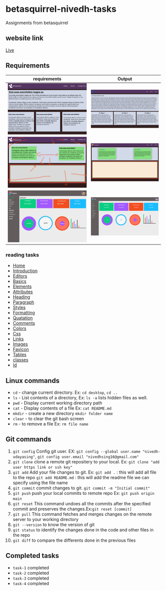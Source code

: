 # betasquirrel-nivedh-tasks

Assignments from betasquirrel

## website link

[Live](https://nivedh-udayasing.github.io/betasquirrel-nivedh-tasks/)

## Requirements

| requirements                                    | Output                                    |
| ----------------------------------------------- | ----------------------------------------- |
| ![Task-1](images/output/task-1requirements.jpg) | ![task-1](images/output/Task-1output.png) |
| ![Task-2](images/output/Task-2requirement.jpg)  | ![task-2](images/output/Task-2output.png) |
| ![Task-4](images/output/task-4requirement.jpg)  | ![Task-4](images/output/Task-4output.png) |

### reading tasks

- [Home](https://www.w3schools.com/html/default.asp)
- [Introduction](https://www.w3schools.com/html/html_intro.asp)
- [Editors](https://www.w3schools.com/html/html_editors.asp)
- [Basics](https://www.w3schools.com/html/html_basic.asp)
- [Elements](https://www.w3schools.com/html/html_elements.asp)
- [Attributes](https://www.w3schools.com/html/html_attributes.asp)
- [Heading](https://www.w3schools.com/html/html_headings.asp)
- [Paragraph](https://www.w3schools.com/html/html_paragraphs.asp)
- [Styles](https://www.w3schools.com/html/html_styles.asp)
- [Formatting](https://www.w3schools.com/html/html_formatting.asp)
- [Quatation](https://www.w3schools.com/html/html_quotation_elements.asp)
- [Comments](https://www.w3schools.com/html/html_comments.asp)
- [Colors](https://www.w3schools.com/html/html_colors.asp)
- [Css](https://www.w3schools.com/html/html_css.asp)
- [Links](https://www.w3schools.com/html/html_links.asp)
- [Images](https://www.w3schools.com/html/html_images.asp)
- [Favicon](https://www.w3schools.com/html/html_favicon.asp)
- [Tables](https://www.w3schools.com/html/html_tables.asp)
- [classes](https://www.w3schools.com/html/html_classes.asp)
- [Id](https://www.w3schools.com/html/html_id.asp)

## Linux commands

- `cd` - change current directory. Ex: `cd desktop`, `cd ..`
- `ls` - List contents of a directory, Ex: `ls -a` lists hidden files as well.
- `pwd` - Display current working directory path
- `cat` - Display contents of a file Ex: `cat README.md`
- `mkdir` - create a new directory `mkdir folder name`
- `clear` - to clear the git bash screen
- `rm` - to remove a file Ex: `rm file name`

## Git commands

1. `git config` Config git user. EX: `git config --global user.name "nivedh-udayasing"`, `git config user.email "nivedhsing16@gmail.com"`
2. `git clone` clone a remote git repositery to your local. Ex: `git clone "add user https link or ssh key"`
3. `git add` Add your file changes to git. Ex: `git add .` : this will add all file to the repo
   `git add README.md` : this will add the readme file we can specify using the file name
4. `git commit` commit changes to git. `git commit -m "Initial commit"`
5. `git push` push your local commits to remote repo Ex: `git push origin main`
6. `git reset` This command undoes all the commits after the specified commit and preserves the changes.Ex:`git reset [commit]`
7. `git pull` This command fetches and merges changes on the remote server to your working directory
8. `git --version` to know the version of git
9. `git status` to identify the changes done in the code and other files in the repo
10. `git diff` to compare the differents done in the previous files

## Completed tasks

- `task-1` completed
- `task-2` completed
- `task-3` completed
- `task-4` completed
